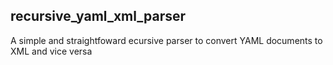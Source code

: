 ## recursive_yaml_xml_parser

A simple and straightfoward ecursive parser to convert YAML documents to XML and vice versa
